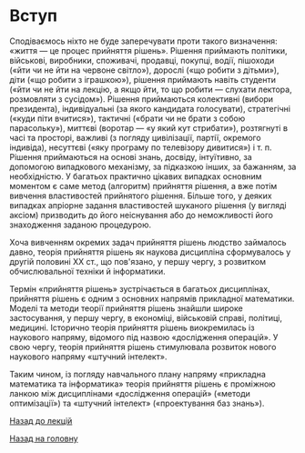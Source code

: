 # Вступ

Сподіваємось ніхто не буде заперечувати проти такого визначення: &laquo;життя &mdash; це процес прийняття рішень&raquo;. Рішення приймають політики, військові, виробники, споживачі, продавці, покупці, водії, пішоходи (&laquo;йти чи не йти на червоне світло&raquo;), дорослі (&laquo;що робити з дітьми&raquo;), діти (&laquo;що робити з іграшкою&raquo;), рішення приймають навіть студенти (&laquo;йти чи не йти на лекцію, а якщо йти, то що робити &mdash; слухати лектора, розмовляти з сусідом&raquo;). Рішення приймаються колективні (вибори президента), індивідуальні (за якого кандидата голосувати), стратегічні (&laquo;куди піти вчитися&raquo;), тактичні (&laquo;брати чи не брати з собою парасольку&raquo;), миттєві (воротар &mdash; &laquo;у який кут стрибати&raquo;), розтягнуті в часі та просторі, важливі (з погляду цивілізації, партії, окремого індивіда), несуттєві (&laquo;яку програму по телевізору дивитися&raquo;) і т.&nbsp;п. Рішення приймаються на основі знань, досвіду, інтуїтивно, за допомогою випадкового механізму, за підказкою інших, за бажанням, за необхідністю. У багатьох практично цікавих випадках основним моментом є саме метод (алгоритм) прийняття рішення, а вже потім вивчення властивостей прийнятого рішення. Більше того, у деяких випадках апріорне задання властивостей шуканого рішення (у вигляді аксіом) призводить до його неіснування або до неможливості його знаходження заданою процедурою.

Хоча вивченням окремих задач прийняття рішень людство займалось давно, теорія прийняття рішень як наукова дисципліна сформувалось у другій половині ХХ&nbsp;ст., що пов'язано, у першу чергу, з розвитком обчислювальної техніки й інформатики.

Термін &laquo;прийняття рішень&raquo; зустрічається в багатьох дисциплінах, прийняття рішень є одним з основних напрямів прикладної математики. Моделі та методи теорії прийняття рішень знайшли широке застосування, у першу чергу, в економіці, військовій справі, політиці, медицині. Історично теорія прийняття рішень виокремилась із наукового напряму, відомого під назвою &laquo;дослідження операцій&raquo;. У свою чергу, теорія прийняття рішень стимулювала розвиток нового наукового напряму &laquo;штучний інтелект&raquo;.

Таким чином, із погляду навчального плану напряму &laquo;прикладна математика та інформатика&raquo; теорія прийняття рішень є проміжною ланкою між дисциплінами &laquo;дослідження операцій&raquo; (&laquo;методи оптимізації&raquo;) та &laquo;штучний інтелект&raquo; (&laquo;проектування баз знань&raquo;).

[Назад до лекцій](README.md)

[Назад на головну](../README.md)